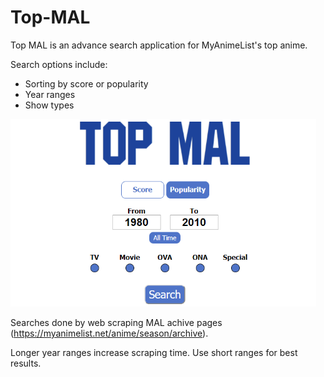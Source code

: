 # Top-MAL
Top MAL is an advance search application for MyAnimeList's top anime.

Search options include:

- Sorting by score or popularity
- Year ranges
- Show types

<img src="./static/Images/searchbar.PNG"  height="300" />

Searches done by web scraping MAL achive pages (https://myanimelist.net/anime/season/archive). 

Longer year ranges increase scraping time. Use short ranges for best results.

